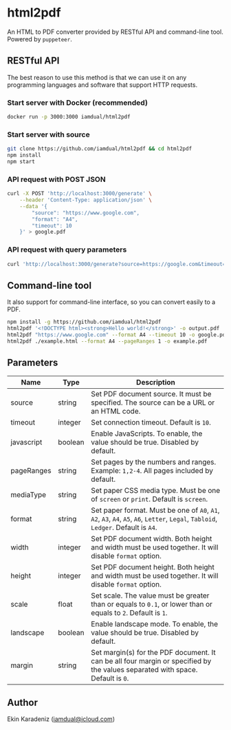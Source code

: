 # html2pdf

An HTML to PDF converter provided by RESTful API and command-line tool. Powered by `puppeteer`.

## RESTful API

The best reason to use this method is that we can use it on any programming languages and software that support HTTP requests.

### Start server with Docker (recommended)

```bash
docker run -p 3000:3000 iamdual/html2pdf
```

### Start server with source

```bash
git clone https://github.com/iamdual/html2pdf && cd html2pdf
npm install
npm start
```

### API request with POST JSON

```bash
curl -X POST 'http://localhost:3000/generate' \
    --header 'Content-Type: application/json' \
    --data '{
        "source": "https://www.google.com",
        "format": "A4",
        "timeout": 10
    }' > google.pdf
```

### API request with query parameters

```bash
curl 'http://localhost:3000/generate?source=https://google.com&timeout=10' > google.pdf
```

## Command-line tool

It also support for command-line interface, so you can convert easily to a PDF.

```bash
npm install -g https://github.com/iamdual/html2pdf
html2pdf '<!DOCTYPE html><strong>Hello world!</strong>' -o output.pdf
html2pdf "https://www.google.com" --format A4 --timeout 10 -o google.pdf
html2pdf ./example.html --format A4 --pageRanges 1 -o example.pdf
```

## Parameters

| Name       | Type    | Description                                                                                                                         |
| ---------- | ------- | ----------------------------------------------------------------------------------------------------------------------------------- |
| source     | string  | Set PDF document source. It must be specified. The source can be a URL or an HTML code.                                             |
| timeout    | integer | Set connection timeout. Default is `10`.                                                                                            |
| javascript | boolean | Enable JavaScripts. To enable, the value should be true. Disabled by default.                                                       |
| pageRanges | string  | Set pages by the numbers and ranges. Example: `1,2-4`. All pages included by default.                                               |
| mediaType  | string  | Set paper CSS media type. Must be one of `screen` or `print`. Default is `screen`.                                                  |
| format     | string  | Set paper format. Must be one of `A0`, `A1`, `A2`, `A3`, `A4`, `A5`, `A6`, `Letter`, `Legal`, `Tabloid`, `Ledger`. Default is `A4`. |
| width      | integer | Set PDF document width. Both height and width must be used together. It will disable `format` option.                               |
| height     | integer | Set PDF document height. Both height and width must be used together. It will disable `format` option.                              |
| scale      | float   | Set scale. The value must be greater than or equals to `0.1`, or lower than or equals to `2`. Default is `1`.                       |
| landscape  | boolean | Enable landscape mode. To enable, the value should be true. Disabled by default.                                                    |
| margin     | string  | Set margin(s) for the PDF document. It can be all four margin or specified by the values separated with space. Default is `0`.      |

## Author

Ekin Karadeniz (iamdual@icloud.com)
